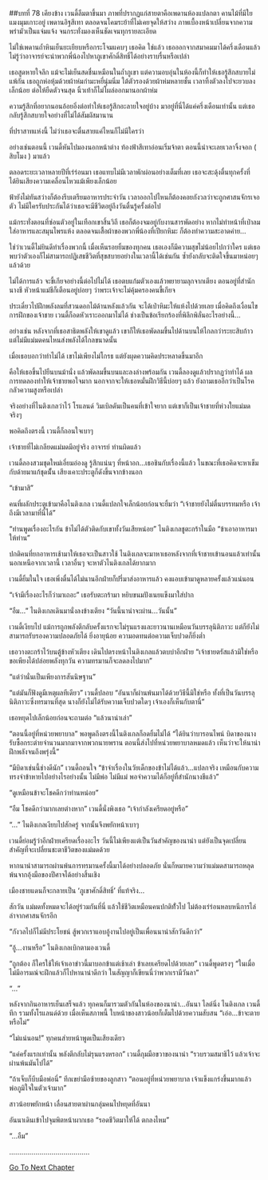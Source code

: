 ##บทที่ 78 เคียงข้าง
เวนดี้ลืมตาขึ้นมา ภาพที่ปรากฏแก่สายตาคือเพดานห้องแปลกตา คานไม้ที่มีใยแมงมุมเกาะอยู่ เพดานอิฐสีเทา ตลอดจนโคมระย้าที่ไม่เคยจุดให้สว่าง ภาพเบื้องหน้าเปลี่ยนจากความพร่ามัวเป็นแจ่มแจ้ง จนกระทั่งมองเห็นชัดเจนทุกรายละเอียด


ไม่ใช่เพดานถ้ำหินเย็นยะเยียบหรือกระโจมแคบๆ เธอคิด ใช่แล้ว เธอออกจากสมาคมมาได้ครึ่งเดือนแล้ว ไม่รู้ว่าอาจารย์จะนำพวกพี่น้องไปหาภูเขาศักดิ์สิทธิ์ได้อย่างราบรื่นหรือเปล่า


เธอสูดหายใจลึก แม้จะไม่เย็นสดชื่นเหมือนในถ้ำภูเขา แต่ความอบอุ่นในห้องนี้ก็ทำให้เธอรู้สึกสบายไม่แพ้กัน เธอถูกห่อหุ้มด้วยผ้าห่มกำมะหยี่นุ่มนิ่ม ใต้ตัวรองด้วยผ้าห่มหลายชั้น เวลาทิ้งตัวลงไปจะยวบลงเล็กน้อย ต่อให้ยืดตัวจนสุด นิ้วเท้าก็ไม่โผล่ออกมานอกผ้าห่ม


ความรู้สึกที่อยากนอนอ้อยอิ่งต่อทำให้เธอรู้สึกอะลายใจอยู่บ้าง มาอยู่ที่นี่ได้แค่ครึ่งเดือนเท่านั้น แต่เธอกลับรู้สึกสบายใจอย่างที่ไม่ได้สัมผัสมานาน


ที่ปราสาทแห่งนี้ ไม่ว่าเธอจะตื่นสายแค่ไหนก็ไม่มีใครว่า


อย่างเช่นตอนนี้ เวนดี้หันไปมองนอกหน้าต่าง ท้องฟ้าสีเทาอ่อนเริ่มจ้าตา ตอนนี้น่าจะเลยเวลาจิ้งจอก ( สิบโมง ) มาแล้ว


ตลอดระยะเวลาหลายปีที่เร่ร่อนมา เธอแทบไม่มีเวลาพักผ่อนอย่างเต็มที่เลย เธอจะสะดุ้งตื่นทุกครั้งที่ได้ยินเสียงความเคลื่อนไหวแม้เพียงเล็กน้อย


ฟ้ายังไม่ทันสว่างก็ต้องรีบเตรียมอาหารประจำวัน เวลาออกไปไหนก็ต้องคอยกังวลว่าจะถูกศาสนจักรเจอตัว ไม่มีใครรับประกันได้ว่าเธอจะมีชีวิตอยู่ถึงวันตื่นรู้ครั้งต่อไป


แม้กระทั่งตอนที่ซ่อนตัวอยู่ในเทือกเขาสิ้นวิถี เธอก็ต้องจมอยู่กับงานสารพัดอย่าง หากไม่ทำหน้าที่เป่าลมใส่อาหารและสมุนไพรแห้ง ตลอดจนเสื้อผ้าของพวกพี่น้องที่เปียกหิมะ ก็ต้องทำความสะอาดค่าย...


ใช่ว่าเวนดี้ไม่ยินดีทำเรื่องพวกนี้ เมื่อเห็นรอยยิ้มของทุกคน เธอเองก็มีความสุขไม่น้อยไปกว่าใคร แต่เธอพบว่าตัวเองก็ไม่สามารถปฏิเสธชีวิตที่สุขสบายอย่างในเวลานี้ได้เช่นกัน ซ้ำยังกลับจะติดใจขึ้นมาหน่อยๆ แล้วด้วย


ไม่ได้การแล้ว จะขี้เกียจอย่างนี้ต่อไปไม่ได้ เธอตบแก้มตัวเองแล้วพยายามลุกจากเตียง ตอนอยู่ที่สำนักนางชี หัวหน้าแม่ชีก็เตือนอยู่บ่อยๆ ว่าพระเจ้าจะไม่คุ้มครองคนขี้เกียจ


ประเดี๋ยวไปฝึกพลังลมที่สวนดอกไม้ด้านหลังแล้วกัน จะได้เป่าหิมะให้แห้งไปด้วยเลย เมื่อคิดถึงเงื่อนไขการฝึกของเจ้าชาย เวนดี้ก็อดหัวเราะออกมาไม่ได้ ช่างเป็นข้อเรียกร้องที่พิลึกพิลั่นอะไรอย่างนี้...


อย่างเช่น หลังจากที่เธอสาธิตพลังให้เขาดูแล้ว เขาก็ให้เธอพัดลมขึ้นไปด้านบนให้ไกลกว่าระยะสิบก้าว แต่ไม่มีแม่มดคนไหนส่งพลังได้ไกลขนาดนั้น


เมื่อเธอบอกว่าทำไม่ได้ เขาไม่เพียงไม่โกรธ แต่ยังผุดความคิดประหลาดขึ้นมาอีก


คือให้เธอขึ้นไปยืนบนม้านั่ง แล้วพัดลมขึ้นบนและลงล่างพร้อมกัน เวนดี้ลองดูแล้วปรากฏว่าทำได้ ผลการทดลองทำให้เจ้าชายพอใจมาก นอกจากจะให้เธอหมั่นฝึกวิธีนี้บ่อยๆ แล้ว ยังถามเธออีกว่าเป็นโรคกลัวความสูงหรือเปล่า


จริงอย่างที่ไนติงเกลว่าไว้ โรแลนด์ วิมเบิลดันเป็นคนที่เข้าใจยาก แต่เขาก็เป็นเจ้าชายที่ห่วงใยแม่มดจริงๆ


พอคิดถึงตรงนี้ เวนดี้ก็ถอนใจเบาๆ


เจ้าชายที่ไม่เกลียดแม่มดมีอยู่จริง อาจารย์ ท่านผิดแล้ว


เวนดี้ลองสวมชุดใหม่เอี่ยมอ่องดู รู้สึกแน่นๆ ที่หน้าอก...เธอชินกับเรื่องนี้แล้ว ในขณะที่เธอคิดจะหาเข็มกับด้ายมาแก้ชุดนัั้น เสียงเคาะประตูก็ดังขึ้นจากข้างนอก


“เข้ามาสิ”


คนที่ผลักประตูเข้ามาคือไนติงเกล เวนดี้แปลกใจเล็กน้อยก่อนจะยิ้มว่า “เจ้าชายยังไม่ตื่นบรรทมหรือ เจ้าถึงมีเวลามาที่นี่ได้”


“ท่านพูดเรื่องอะไรกัน ข้าไม่ได้ตัวติดกับเขาทั้งวันเสียหน่อย” ไนติงเกลชูตะกร้าในมือ “ข้าเอาอาหารมาให้ท่าน”


ปกติคนที่ยกอาหารเช้ามาให้เธอจะเป็นสาวใช้ ไนติงเกลจะมาหาเธอหลังจากที่เจ้าชายเข้านอนแล้วเท่านั้น นอกเหนือจากเวลานี้ เวลาอื่นๆ จะหาตัวไนติงเกลได้ยากมาก


เวนดี้ยิ้มในใจ เธอเพิ่งตื่นได้ไม่นานอีกฝ่ายก็ปรี่มาส่งอาหารแล้ว คงแอบเข้ามาดูหลายครั้งแล้วแน่นอน


“เจ้ามีเรื่องอะไรก็ว่ามาเถอะ” เธอรับตะกร้ามา หยิบขนมปังเนยแข็งมาใส่ปาก


“อืม...” ไนติงเกลเดินมานั่งลงข้างเตียง “วันนี้นาน่าจะผ่าน...วันนั้น”


เวนดี้เงียบไป แม้การถูกพลังตีกลับครั้งแรกจะไม่รุนแรงและยาวนานเหมือนวันบรรลุนิติภาวะ แต่ก็ยังไม่สามารถรับรองความปลอดภัยได้ ยิ่งอายุน้อย ความอดทนต่อความเจ็บปวดก็ยิ่งต่ำ


เธอวางตะกร้าไว้บนตู้ข้างหัวเตียง เดินไปตรงหน้าไนติงเกลแล้วตบบ่าอีกฝ่าย “เจ้าชายตรัสแล้วมิใช่หรือ ขอเพียงได้ปล่อยพลังทุกวัน ความทรมานก็จะลดลงไปมาก”


“แต่ว่านั่นเป็นเพียงการสันนิษฐาน”


“แต่มันก็ฟังดูมีเหตุผลทีเดียว” เวนดี้ปลอบ “อันนาก็ผ่านพ้นมาได้ด้วยวิธีนี้มิใช่หรือ ทั้งที่เป็นวันบรรลุนิติภาวะซึ่งทรมานที่สุด นางก็ยังไม่ได้รับความเจ็บปวดใดๆ เจ้าเองก็เห็นกับตานี่”


เธอหยุดไปเล็กน้อยก่อนจะถามต่อ “แล้วนาน่าเล่า”


“ตอนนี้อยู่ที่หน่วยพยาบาล” พอพูดถึงตรงนี้ไนติงเกลก็อดยิ้มไม่ได้ “ได้ยินว่าบารอนไพน์ บิดาของนางรับซื้อกระต่ายจำนวนมากมาจากพวกนายพราน ตอนนี้ส่งไปที่หน่วยพยาบาลหมดแล้ว เห็นว่าจะให้นาน่าฝึกพลังจนถึงพรุ่งนี้”


“มีบิดาเช่นนี้ช่างดีนัก” เวนดี้ถอนใจ “ข้าจำเรื่องในวัยเด็กของข้าไม่ได้แล้ว...แปลกจริง เหมือนกับความทรงจำข้าหายไปอย่างไรอย่างนั้น ไม่มีพ่อ ไม่มีแม่ พอจำความได้ก็อยู่ที่สำนักนางชีแล้ว”


“ดูเหมือนข้าจะโชคดีกว่าท่านหน่อย”


“อืม โชคดีกว่ามากเลยต่างหาก” เวนดี้นั่งพิงเธอ “เจ้ากำลังเครียดอยู่หรือ”


“...” ไนติงเกลเงียบไปสักครู่ จากนั้นจึงพยักหน้าเบาๆ


เวนดี้ย่อมรู้ว่าอีกฝ่ายเครียดเรื่องอะไร วันนี้ไม่เพียงแต่เป็นวันสำคัญของนาน่า แต่ยังเป็นจุดเปลี่ยนสำคัญที่จะเปลี่ยนชะตาชีวิตของแม่มดด้วย


หากนาน่าสามารถผ่านพ้นการทรมานครั้งนี้มาได้อย่างปลอดภัย นั่นก็หมายความว่าแม่มดสามารถหลุดพ้นจากอุ้งมือของปีศาจได้อย่างสิ้นเชิง


เมืองชายแดนก็จะกลายเป็น ‘ภูเขาศักดิ์สิทธิ์’ ที่แท้จริง...


สักวัน แม่มดทั้งหมดจะได้อยู่ร่วมกันที่นี่ แล้วใช้ชีวิตเหมือนคนปกติทั่้วไป ไม่ต้องเร่ร่อนหลบหนีการไล่ล่าจากศาสนจักรอีก


“กังวลไปก็ไม่มีประโยชน์ สู้พวกเราแอบอู้งานไปอยู่เป็นเพื่อนนาน่าสักวันดีกว่า”


“อู้...งานหรือ” ไนติงเกลเบิกตามองเวนดี้


“ถูกต้อง ก็ใครใช้ให้เจ้าเอาข่าวนี้มาบอกข้าแต่เช้าเล่า ข้าเลยเครียดไปด้วยเลย” เวนดี้พูดตรงๆ “ในเมื่อไม่มีอารมณ์จะฝึกแล้วก็ไปหานาน่าดีกว่า ในสัญญาก็เขียนนี่ว่าพวกเรามีวันลา”


“...”


หลังจากกินอาหารเย็นเสร็จแล้ว ทุกคนก็มารวมตัวกันในห้องของนาน่า...อันนา ไลต์นิ่ง ไนติงเกล เวนดี้ ทีก รวมทั้งโรแลนด์ด้วย เมื่อเห็นสภาพนี้ ใบหน้าของสาวน้อยก็เต็มไปด้วยความสับสน “เอ่อ...ข้าจะตายหรือไม่”


“ไม่แน่นอน!” ทุกคนส่ายหน้าพูดเป็นเสียงเดียว


“แค่ครั้งแรกเท่านั้น พลังตีกลับไม่รุนแรงหรอก” เวนดี้กุมมือขวาของนาน่า “รวบรวมสมาธิไว้ แล้วเจ้าจะผ่านพ้นมันไปได้”


“ถ้าเจ็บก็บีบมือพ่อนี่” ทีกเขย่ามือซ้ายของลูกสาว “ตอนอยู่ที่หน่วยพยาบาล เจ้าแข็งแกร่งขึ้นมากแล้ว พ่อภูมิใจในตัวเจ้ามาก”


สาวน้อยพยักหน้า เลื่อนสายตาผ่านกลุ่มคนไปหยุดที่อันนา


อันนาเดินเข้าไปจุมพิตหน้าผากเธอ “รอดชีวิตมาให้ได้ ตกลงไหม”


“...อืม”


........................................


[Go To Next Chapter]( ./79.md)